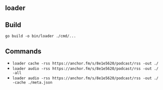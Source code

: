 ## loader

## Build

`go build -o bin/loader ./cmd/...`

## Commands

* `loader cache -rss https://anchor.fm/s/8e1e5620/podcast/rss -out ./`
* `loader audio -rss https://anchor.fm/s/8e1e5620/podcast/rss -out ./ -all`
* `loader audio -rss https://anchor.fm/s/8e1e5620/podcast/rss -out ./ -cache ./meta.json`